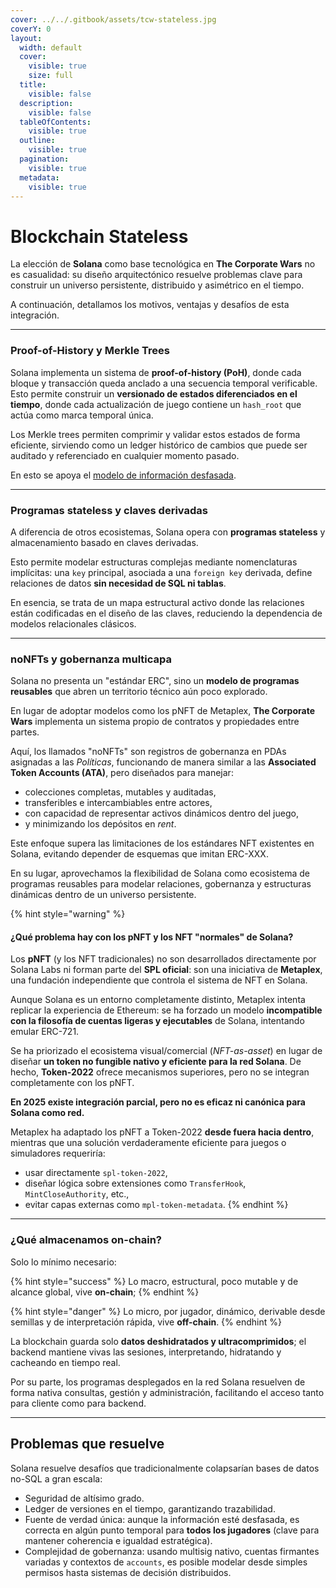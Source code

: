 ```yaml
---
cover: ../../.gitbook/assets/tcw-stateless.jpg
coverY: 0
layout:
  width: default
  cover:
    visible: true
    size: full
  title:
    visible: false
  description:
    visible: false
  tableOfContents:
    visible: true
  outline:
    visible: true
  pagination:
    visible: true
  metadata:
    visible: true
---
```


# Blockchain Stateless

La elección de **Solana** como base tecnológica en **The Corporate Wars** no es casualidad: su diseño arquitectónico resuelve problemas clave para construir un universo persistente, distribuido y asimétrico en el tiempo.

A continuación, detallamos los motivos, ventajas y desafíos de esta integración.

***

### Proof-of-History y Merkle Trees

Solana implementa un sistema de **proof-of-history (PoH)**, donde cada bloque y transacción queda anclado a una secuencia temporal verificable. Esto permite construir un **versionado de estados diferenciados en el tiempo**, donde cada actualización de juego contiene un `hash_root` que actúa como marca temporal única.

Los Merkle trees permiten comprimir y validar estos estados de forma eficiente, sirviendo como un ledger histórico de cambios que puede ser auditado y referenciado en cualquier momento pasado.

En esto se apoya el [modelo de información desfasada](outdated-information-model.md).

***

### Programas stateless y claves derivadas

A diferencia de otros ecosistemas, Solana opera con **programas stateless** y almacenamiento basado en claves derivadas.

Esto permite modelar estructuras complejas mediante nomenclaturas implícitas: una `key` principal, asociada a una `foreign key` derivada, define relaciones de datos **sin necesidad de SQL ni tablas**.

En esencia, se trata de un mapa estructural activo donde las relaciones están codificadas en el diseño de las claves, reduciendo la dependencia de modelos relacionales clásicos.

***

### noNFTs y gobernanza multicapa

Solana no presenta un "estándar ERC", sino un **modelo de programas reusables** que abren un territorio técnico aún poco explorado.

En lugar de adoptar modelos como los pNFT de Metaplex, **The Corporate Wars** implementa un sistema propio de contratos y propiedades entre partes.

Aquí, los llamados "noNFTs" son registros de gobernanza en PDAs asignadas a las _Políticas_, funcionando de manera similar a las **Associated Token Accounts (ATA)**, pero diseñados para manejar:

* colecciones completas, mutables y auditadas,
* transferibles e intercambiables entre actores,
* con capacidad de representar activos dinámicos dentro del juego,
* y minimizando los depósitos en _rent_.

Este enfoque supera las limitaciones de los estándares NFT existentes en Solana, evitando depender de esquemas que imitan ERC-XXX.

En su lugar, aprovechamos la flexibilidad de Solana como ecosistema de programas reusables para modelar relaciones, gobernanza y estructuras dinámicas dentro de un universo persistente.

{% hint style="warning" %}
#### ¿Qué problema hay con los pNFT y los NFT "normales" de Solana?

Los **pNFT** (y los NFT tradicionales) no son desarrollados directamente por Solana Labs ni forman parte del **SPL oficial**: son una iniciativa de **Metaplex**, una fundación independiente que controla el sistema de NFT en Solana.

Aunque Solana es un entorno completamente distinto, Metaplex intenta replicar la experiencia de Ethereum: se ha forzado un modelo **incompatible con la filosofía de cuentas ligeras y ejecutables** de Solana, intentando emular ERC-721.

Se ha priorizado el ecosistema visual/comercial (_NFT-as-asset_) en lugar de diseñar **un token no fungible nativo y eficiente para la red Solana**. De hecho, **Token-2022** ofrece mecanismos superiores, pero no se integran completamente con los pNFT.

**En 2025 existe integración parcial, pero no es eficaz ni canónica para Solana como red.**

Metaplex ha adaptado los pNFT a Token-2022 **desde fuera hacia dentro**, mientras que una solución verdaderamente eficiente para juegos o simuladores requeriría:

* usar directamente `spl-token-2022`,
* diseñar lógica sobre extensiones como `TransferHook`, `MintCloseAuthority`, etc.,
* evitar capas externas como `mpl-token-metadata`.
{% endhint %}

***

### ¿Qué almacenamos on-chain?

Solo lo mínimo necesario:

{% hint style="success" %}
Lo macro, estructural, poco mutable y de alcance global, vive **on-chain**;
{% endhint %}

{% hint style="danger" %}
Lo micro, por jugador, dinámico, derivable desde semillas y de interpretación rápida, vive **off-chain**.
{% endhint %}

La blockchain guarda solo **datos deshidratados y ultracomprimidos**; el backend mantiene vivas las sesiones, interpretando, hidratando y cacheando en tiempo real.

Por su parte, los programas desplegados en la red Solana resuelven de forma nativa consultas, gestión y administración, facilitando el acceso tanto para cliente como para backend.

***

## Problemas que resuelve

Solana resuelve desafíos que tradicionalmente colapsarían bases de datos no-SQL a gran escala:

* Seguridad de altísimo grado.
* Ledger de versiones en el tiempo, garantizando trazabilidad.
* Fuente de verdad única: aunque la información esté desfasada, es correcta en algún punto temporal para **todos los jugadores** (clave para mantener coherencia e igualdad estratégica).
* Complejidad de gobernanza: usando multisig nativo, cuentas firmantes variadas y contextos de `accounts`, es posible modelar desde simples permisos hasta sistemas de decisión distribuidos.
